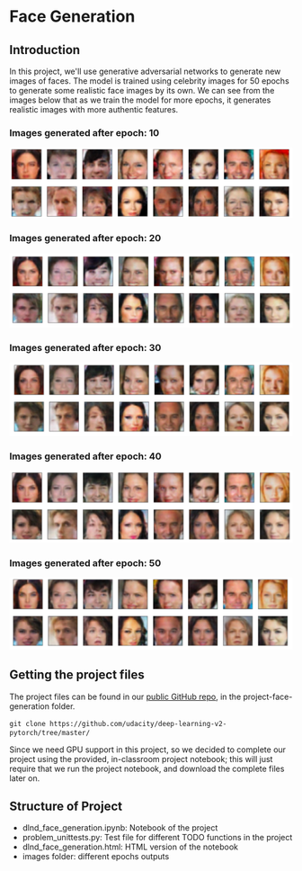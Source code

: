 # Face Generation

## Introduction
In this project, we'll use generative adversarial networks to generate new images of faces. The model is trained using celebrity images for 50 epochs to generate some realistic face images by its own. We can see from the images below that as we train the model for more epochs, it generates realistic images with more authentic features.

### Images generated after epoch: 10

![epoch10](images/epoch10.png)

### Images generated after epoch: 20

![epoch10](images/epoch20.png)

### Images generated after epoch: 30

![epoch10](images/epoch30.png)

### Images generated after epoch: 40

![epoch10](images/epoch40.png)

### Images generated after epoch: 50

![epoch10](images/epoch50.png)

## Getting the project files
The project files can be found in our [public GitHub repo](https://github.com/udacity/deep-learning-v2-pytorch/tree/master/), in the project-face-generation folder.

```
git clone https://github.com/udacity/deep-learning-v2-pytorch/tree/master/
```

Since we need GPU support in this project, so we decided to complete our project using the provided, in-classroom project notebook; this will just require that we run the project notebook, and download the complete files later on.

## Structure of Project
* dlnd_face_generation.ipynb: Notebook of the project
* problem_unittests.py: Test file for different TODO functions in the project
* dlnd_face_generation.html: HTML version of the notebook
* images folder: different epochs outputs


